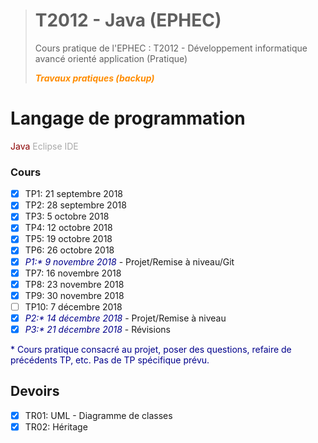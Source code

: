># T2012 - Java (EPHEC)
>Cours pratique de l'EPHEC : T2012 - Développement informatique avancé orienté application (Pratique)
>
><span style="color:darkOrange"><b><i>Travaux pratiques (backup)</i></b></span>

# Langage de programmation
<span style="color:darkRed">Java</span>
<span style="color:darkGray">Eclipse IDE</span>

### Cours
- [x] TP1: 21 septembre 2018
- [x] TP2: 28 septembre 2018
- [x] TP3: 5 octobre 2018
- [x] TP4: 12 octobre 2018
- [x] TP5: 19 octobre 2018
- [x] TP6: 26 octobre 2018
- [x] <span style="color:darkBlue"><i>P1:* 9 novembre 2018</i></span> - Projet/Remise à niveau/Git
- [x] TP7: 16 novembre 2018
- [x] TP8: 23 novembre 2018
- [x] TP9: 30 novembre 2018
- [ ] TP10: 7 décembre 2018
- [x] <span style="color:darkBlue"><i>P2:* 14 décembre 2018</i></span> - Projet/Remise à niveau
- [x] <span style="color:darkBlue"><i>P3:* 21 décembre 2018</i></span> - Révisions

<span style="color:darkBlue">* Cours pratique consacré au projet, poser des questions, refaire de précédents TP, etc.
Pas de TP spécifique prévu.</span>

## Devoirs
- [x] TR01: UML - Diagramme de classes
- [x] TR02: Héritage
